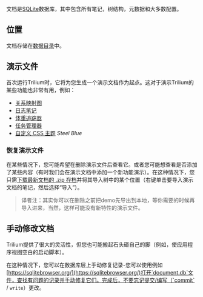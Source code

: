 文档是[SQLite](https://www.sqlite.org/)数据库，其中包含所有笔记，树结构，元数据和大多数配置。

## 位置

文档存储在[数据目录](./数据目录.md)中。

## 演示文件

首次运行Trilium时，它将为您生成一个演示文档作为起点。这对于演示Trilium的某些功能也非常有用，例如：

*   [关系映射图](./关系映射图.md)
*   [日志笔记](./日志笔记.md)
*   [体重追踪器](./体重追踪器.md)
*   [任务管理器](./任务管理器.md)
*   [自定义 CSS 主题](./主题.md#自定义css主题) _Steel Blue_

### 恢复演示文件

在某些情况下，您可能希望在删除演示文件后查看它。或者您可能想查看是否添加了某些内容（有时我们会在演示文档中添加一个新功能演示）。在这种情况下，您只需[下载最新文档的 .zip 存档](https://github.com/zadam/trilium/raw/stable/db/demo.zip)并将其导入树中的某个位置（右键单击要导入演示文档的笔记，然后选择“导入”）。

> 译者注：其实你可以在删除之前把demo先导出到本地，等你需要的时候再导入进来，当然，这样可能没有新特性的演示文件。

## 手动修改文档

Trilium提供了很大的灵活性，但您也可能搬起石头砸自己的脚（例如，使应用程序视图空白的启动脚本）。

在这种情况下，您可以在数据库层上手动修复记录-您可以使用例如[https://sqlitebrowser.org/](https://sqlitebrowser.org/)打开`document.db`文件，查找有问题的记录并手动修复它们。完成后，不要忘记提交/编写（`commit` / `write`）更改。
